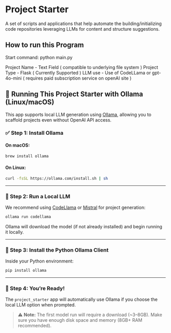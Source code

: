 # Project Starter

A set of scripts and applications that help automate the building/initializing code repositories leveraging LLMs for content and structure suggestions.

## How to run this Program

Start command: python main.py

Project Name - Text Field ( compatible to underlying file system )
Project Type - Flask ( Currently Supported )
LLM use      - Use of CodeLLama or gpt-4o-mini ( requires paid subscription service on openAI site )

## 🧠 Running This Project Starter with Ollama (Linux/macOS)

This app supports local LLM generation using [Ollama](https://ollama.com), allowing you to scaffold projects even without OpenAI API access.

### ✅ Step 1: Install Ollama

#### On macOS:
```bash
brew install ollama
```

#### On Linux:
```bash
curl -fsSL https://ollama.com/install.sh | sh
```

---

### 🚀 Step 2: Run a Local LLM

We recommend using [CodeLlama](https://ollama.com/library/codellama) or [Mistral](https://ollama.com/library/mistral) for project generation:

```bash
ollama run codellama
```

Ollama will download the model (if not already installed) and begin running it locally.

---

### 🧪 Step 3: Install the Python Ollama Client

Inside your Python environment:

```bash
pip install ollama
```

---

### 🧠 Step 4: You’re Ready!

The `project_starter` app will automatically use Ollama if you choose the local LLM option when prompted.

> ⚠️ **Note:** The first model run will require a download (~3–8GB). Make sure you have enough disk space and memory (8GB+ RAM recommended). 
